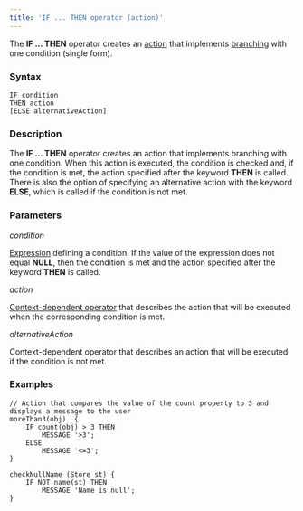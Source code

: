 ```yaml
---
title: 'IF ... THEN operator (action)'
---
```


The **IF ... THEN** operator creates an [action](Actions.md) that implements [branching](Branching_CASE_IF_MULTI_.md#single) with one condition (single form).

### Syntax

    IF condition 
    THEN action
    [ELSE alternativeAction]

### Description

The **IF ... THEN** operator creates an action that implements branching with one condition. When this action is executed, the condition is checked and, if the condition is met, the action specified after the keyword **THEN** is called. There is also the option of specifying an alternative action with the keyword **ELSE**, which is called if the condition is not met.

### Parameters

*condition*

[Expression](Expression.md) defining a condition. If the value of the expression does not equal **NULL**, then the condition is met and the action specified after the keyword **THEN** is called.

*action*

[Context-dependent operator](Action_operator.md#contextdependent) that describes the action that will be executed when the corresponding condition is met.

*alternativeAction*

Context-dependent operator that describes an action that will be executed if the condition is not met.

### Examples


```lsf
// Action that compares the value of the count property to 3 and displays a message to the user
moreThan3(obj)  {
    IF count(obj) > 3 THEN
        MESSAGE '>3';
    ELSE
        MESSAGE '<=3';
}

checkNullName (Store st) {
    IF NOT name(st) THEN
        MESSAGE 'Name is null';
}
```

  
